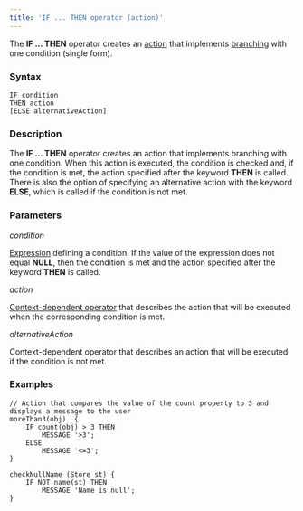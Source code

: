 ```yaml
---
title: 'IF ... THEN operator (action)'
---
```


The **IF ... THEN** operator creates an [action](Actions.md) that implements [branching](Branching_CASE_IF_MULTI_.md#single) with one condition (single form).

### Syntax

    IF condition 
    THEN action
    [ELSE alternativeAction]

### Description

The **IF ... THEN** operator creates an action that implements branching with one condition. When this action is executed, the condition is checked and, if the condition is met, the action specified after the keyword **THEN** is called. There is also the option of specifying an alternative action with the keyword **ELSE**, which is called if the condition is not met.

### Parameters

*condition*

[Expression](Expression.md) defining a condition. If the value of the expression does not equal **NULL**, then the condition is met and the action specified after the keyword **THEN** is called.

*action*

[Context-dependent operator](Action_operator.md#contextdependent) that describes the action that will be executed when the corresponding condition is met.

*alternativeAction*

Context-dependent operator that describes an action that will be executed if the condition is not met.

### Examples


```lsf
// Action that compares the value of the count property to 3 and displays a message to the user
moreThan3(obj)  {
    IF count(obj) > 3 THEN
        MESSAGE '>3';
    ELSE
        MESSAGE '<=3';
}

checkNullName (Store st) {
    IF NOT name(st) THEN
        MESSAGE 'Name is null';
}
```

  
